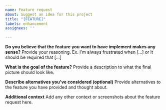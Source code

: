 ```yaml
---
name: Feature request
about: Suggest an idea for this project
title: "[FEATURE]"
labels: enhancement
assignees: ''

---
```


**Do you believe that the feature you want to have implement makes any sense?**
Provide your reasoning. Ex. I'm always frustrated when [...] or It should be required that [...]

**What is the goal of the feature?**
Provide a description to what the final picture should look like.

**Describe alternatives you've considered (optional)**
Provide alternatives to the feature you have provided and thought about.

**Additional context**
Add any other context or screenshots about the feature request here.
